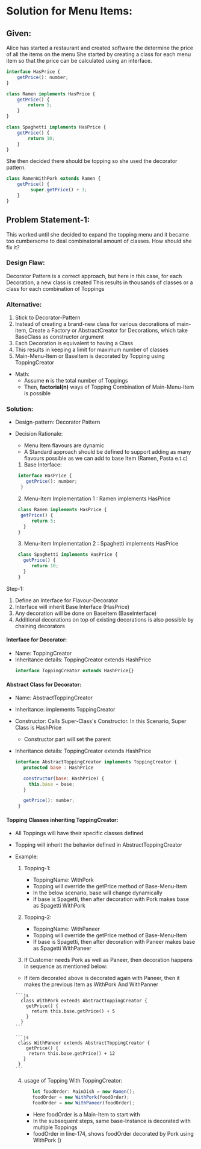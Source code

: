 # Solution for Menu Items:

## Given:

Alice has started a restaurant and created software the determine the price of all the items on the menu
She started by creating a class for each menu item so that the price can be calculated using an interface.

```js
interface HasPrice {
    getPrice(): number;
}

class Ramen implements HasPrice {
    getPrice() {
        return 5;
    }
}

class Spaghetti implements HasPrice {
    getPrice() {
        return 10;
    }
}
```

She then decided there should be topping so she used the decorator pattern.

```js
class RamenWithPork extends Ramen {
    getPrice() {
         super.getPrice() + 3;
    }
}
```

## Problem Statement-1:

This worked until she decided to expand the topping menu and it became too cumbersome to deal combinatorial amount of classes. How should she fix it?

### Design Flaw:

Decorator Pattern is a correct approach, but here in this case, for each Decoration, a new class is created
This results in thousands of classes or a class for each combination of Toppings

### Alternative:

1. Stick to Decorator-Pattern
2. Instead of creating a brand-new class for various decorations of main-item,
Create a Factory or AbstractCreator for Decorations, which take BaseClass as constructor argument
3. Each Decoration is equivalent to having a Class
3. This results in keeping a limit for maximum number of classes
4. Main-Menu-Item or BaseItem is decorated by Topping using ToppingCreator

 - Math: 
    - Assume <b>n</b> is the total number of Toppings
    - Then, <b>factorial(n)</b> ways of Topping Combination of Main-Menu-Item is possible

### Solution:

- Design-pattern: Decorator Pattern

- Decision Rationale: 

    - Menu Item flavours are dynamic
    - A Standard approach should be defined to support adding as many flavours possible as we can add to base  Item (Ramen, Pasta e.t.c)


  1. Base Interface:

   ```js
    interface HasPrice {
       getPrice(): number;
     }
    ```

  2. Menu-Item Implementation 1 : Ramen implements HasPrice

  ```js
   class Ramen implements HasPrice {
    getPrice() {
        return 5;
     }
   }
  ```
  
  3. Menu-Item Implementation 2 : Spaghetti implements HasPrice

  ```js
   class Spaghetti implements HasPrice {
     getPrice() {
        return 10;
     }
   }
  ```


Step-1: 

 1. Define an Interface for Flavour-Decorator
 2. Interface will inherit Base Interface (HasPrice)
 3. Any decoration will be done on BaseItem (BaseInterface)
 4. Additional decorations on top of existing decorations is also possible by chaining decorators

 #### Interface for Decorator:

 - Name: ToppingCreator 
 - Inheritance details: ToppingCreator extends HashPrice
    ```js
    interface ToppingCreator extends HashPrice{}
    ```

 #### Abstract Class for Decorator:

  - Name: AbstractToppingCreator
  - Inheritance: implements ToppingCreator
  - Constructor: Calls Super-Class's Constructor. In this Scenario, Super Class is HashPrice
    - Constructor part will set the parent 
  - Inheritance details: ToppingCreator extends HashPrice

    ```js
    interface AbstractToppingCreator implements ToppingCreator {
       protected base : HashPrice

       constructor(base: HashPrice) {
         this.base = base;
       }

       getPrice(): number;
     }
    ```

#### Topping Classes inheriting ToppingCreator:

- All Toppings will have their specific classes defined 
- Topping will inherit the behavior defined in AbstractToppingCreator

- Example:

   1. Topping-1:
       - ToppingName: WithPork
       - Topping will override the getPrice method of Base-Menu-Item
       - In the below scenario, base will change dynamically
       - If base is Spagetti, then after decoration with Pork makes base as Spagetti WithPork

   2. Topping-2:
      - ToppingName: WithPaneer
      - Topping will override the getPrice method of Base-Menu-Item
      - If base is Spagetti, then after decoration with Paneer makes base as Spagetti WithPaneer


    3. If Customer needs Pork as well as Paneer, then decoration happens in sequence as mentioned below:
     - If item decorated above is decorated again with Paneer, then it makes the previous Item as   WithPork And WithPanner

      ```js
        class WithPork extends AbstractToppingCreator {
          getPrice() {
            return this.base.getPrice() + 5
          }
        } 
      ```

      ```js
       class WithPaneer extends AbstractToppingCreator {
          getPrice() {
           return this.base.getPrice() + 12
         }
       } 
      ```

    4. usage of Topping With ToppingCreator:

       ```js
          let foodOrder: MainDish = new Ramen();
          foodOrder = new WithPork(foodOrder);
          foodOrder = new WithPaneer(foodOrder);
       ```

       - Here foodOrder is a Main-Item to start with
       - In the subsequent steps, same base-Instance is decorated with multiple Toppings
       - foodOrder in line-174, shows foodOrder decorated by Pork using WithPork ()
      